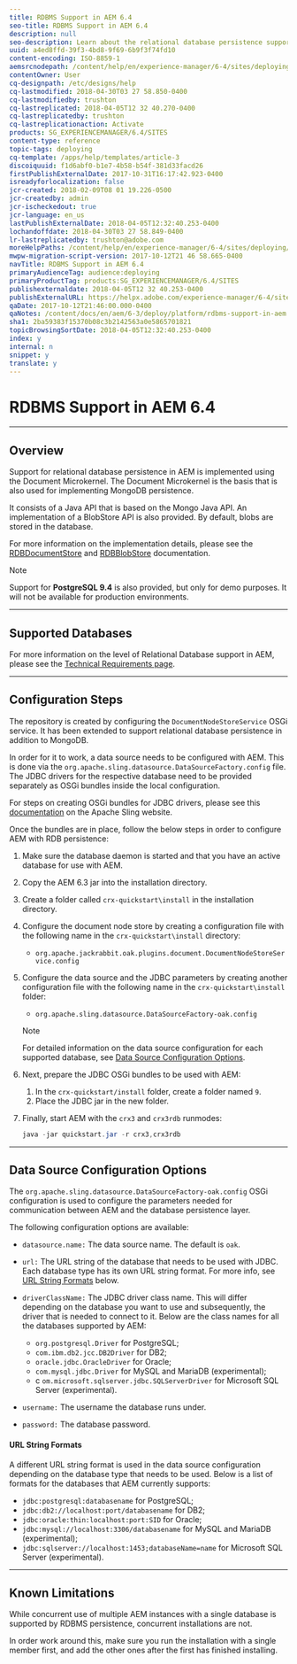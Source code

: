 ```yaml
---
title: RDBMS Support in AEM 6.4
seo-title: RDBMS Support in AEM 6.4
description: null
seo-description: Learn about the relational database persistence support in AEM 6.4 and the available configuration options.
uuid: a4ed8ffd-39f3-4bd8-9f69-6b9f3f74fd10
content-encoding: ISO-8859-1
aemsrcnodepath: /content/help/en/experience-manager/6-4/sites/deploying/using/rdbms-support-in-aem
contentOwner: User
cq-designpath: /etc/designs/help
cq-lastmodified: 2018-04-30T03 27 58.850-0400
cq-lastmodifiedby: trushton
cq-lastreplicated: 2018-04-05T12 32 40.270-0400
cq-lastreplicatedby: trushton
cq-lastreplicationaction: Activate
products: SG_EXPERIENCEMANAGER/6.4/SITES
content-type: reference
topic-tags: deploying
cq-template: /apps/help/templates/article-3
discoiquuid: f1d6abf0-b1e7-4b58-b54f-381d33facd26
firstPublishExternalDate: 2017-10-31T16:17:42.923-0400
isreadyforlocalization: false
jcr-created: 2018-02-09T08 01 19.226-0500
jcr-createdby: admin
jcr-ischeckedout: true
jcr-language: en_us
lastPublishExternalDate: 2018-04-05T12:32:40.253-0400
lochandoffdate: 2018-04-30T03 27 58.849-0400
lr-lastreplicatedby: trushton@adobe.com
moreHelpPaths: /content/help/en/experience-manager/6-4/sites/deploying/morehelp/deploying;/content/help/en/experience-manager/6-4/sites/deploying/morehelp/deploying
mwpw-migration-script-version: 2017-10-12T21 46 58.665-0400
navTitle: RDBMS Support in AEM 6.4
primaryAudienceTag: audience:deploying
primaryProductTag: products:SG_EXPERIENCEMANAGER/6.4/SITES
publishexternaldate: 2018-04-05T12 32 40.253-0400
publishExternalURL: https://helpx.adobe.com/experience-manager/6-4/sites/deploying/using/rdbms-support-in-aem.html
qaDate: 2017-10-12T21:46:00.000-0400
qaNotes: /content/docs/en/aem/6-3/deploy/platform/rdbms-support-in-aem
sha1: 2ba59383f15370b08c3b2142563a0e5865701821
topicBrowsingSortDate: 2018-04-05T12:32:40.253-0400
index: y
internal: n
snippet: y
translate: y
---
```


# RDBMS Support in AEM 6.4

---

## Overview

Support for relational database persistence in AEM is implemented using the Document Microkernel. The Document Microkernel is the basis that is also used for implementing MongoDB persistence.

It consists of a Java API that is based on the Mongo Java API. An implementation of a BlobStore API is also provided. By default, blobs are stored in the database.

For more information on the implementation details, please see the [RDBDocumentStore](http://jackrabbit.apache.org/oak/docs/apidocs/org/apache/jackrabbit/oak/plugins/document/rdb/RDBDocumentStore.html) and [RDBBlobStore](http://jackrabbit.apache.org/oak/docs/apidocs/org/apache/jackrabbit/oak/plugins/document/rdb/RDBBlobStore.html) documentation.

>[!NOTE]
>
><p>Support for <b>PostgreSQL 9.4</b> is also provided, but only for demo purposes. It will not be available for production environments.</p>

---

## Supported Databases

For more information on the level of Relational Database support in AEM, please see the [Technical Requirements page](technical-requirements.md).

---

## Configuration Steps

The repository is created by configuring the `DocumentNodeStoreService` OSGi service. It has been extended to support relational database persistence in addition to MongoDB.

In order for it to work, a data source needs to be configured with AEM. This is done via the `org.apache.sling.datasource.DataSourceFactory.config` file. The JDBC drivers for the respective database need to be provided separately as OSGi bundles inside the local configuration.

For steps on creating OSGi bundles for JDBC drivers, please see this [documentation](https://sling.apache.org/documentation/bundles/datasource-providers.html#convert-driver-jars-to-bundle) on the Apache Sling website.

Once the bundles are in place, follow the below steps in order to configure AEM with RDB persistence:

1. Make sure the database daemon is started and that you have an active database for use with AEM. 

1. Copy the AEM 6.3 jar into the installation directory.

1. Create a folder called `crx-quickstart\install` in the installation directory.

1. Configure the document node store by creating a configuration file with the following name in the `crx-quickstart\install` directory:

    * `org.apache.jackrabbit.oak.plugins.document.DocumentNodeStoreService.config`

1. Configure the data source and the JDBC parameters by creating another configuration file with the following name in the `crx-quickstart\install` folder:

    * `org.apache.sling.datasource.DataSourceFactory-oak.config`

   >[!NOTE]
   >
   ><p>For detailed information on the data source configuration for each supported database, see <a href="/content/help/en/experience-manager/6-4/sites/deploying/using/rdbms-support-in-aem.html#main-pars_title_2">Data Source Configuration Options</a>.<br> </p> 

1. Next, prepare the JDBC OSGi bundles to be used with AEM:

    1. In the `crx-quickstart/install` folder, create a folder named `9`.    
    1. Place the JDBC jar in the new folder.

1. Finally, start AEM with the `crx3` and `crx3rdb` runmodes:

   ```java
   java -jar quickstart.jar -r crx3,crx3rdb
   ```

---

## Data Source Configuration Options

The `org.apache.sling.datasource.DataSourceFactory-oak.config` OSGi configuration is used to configure the parameters needed for communication between AEM and the database persistence layer.

The following configuration options are available:

* `datasource.name:` The data source name. The default is `oak`.
* `url:` The URL string of the database that needs to be used with JDBC. Each database type has its own URL string format. For more info, see [URL String Formats](rdbms-support-in-aem.md#main-pars_title_4) below.
* `driverClassName:` The JDBC driver class name. This will differ depending on the database you want to use and subsequently, the driver that is needed to connect to it. Below are the class names for all the databases supported by AEM:

    * `org.postgresql.Driver` for PostgreSQL;    
    * `com.ibm.db2.jcc.DB2Driver` for DB2;    
    * `oracle.jdbc.OracleDriver` for Oracle;    
    * `com.mysql.jdbc.Driver` for MySQL and MariaDB (experimental);    
    * c `om.microsoft.sqlserver.jdbc.SQLServerDriver` for Microsoft SQL Server (experimental).

* `username:` The username the database runs under.
* `password:` The database password.

#### URL String Formats

A different URL string format is used in the data source configuration depending on the database type that needs to be used. Below is a list of formats for the databases that AEM currently supports:

* `jdbc:postgresql:databasename` for PostgreSQL;
* `jdbc:db2://localhost:port/databasename` for DB2;
* `jdbc:oracle:thin:localhost:port:SID` for Oracle;
* `jdbc:mysql://localhost:3306/databasename` for MySQL and MariaDB (experimental);
* `jdbc:sqlserver://localhost:1453;databaseName=name` for Microsoft SQL Server (experimental).

---

## Known Limitations

While concurrent use of multiple AEM instances with a single database is supported by RDBMS persistence, concurrent installations are not.

In order work around this, make sure you run the installation with a single member first, and add the other ones after the first has finished installing.

